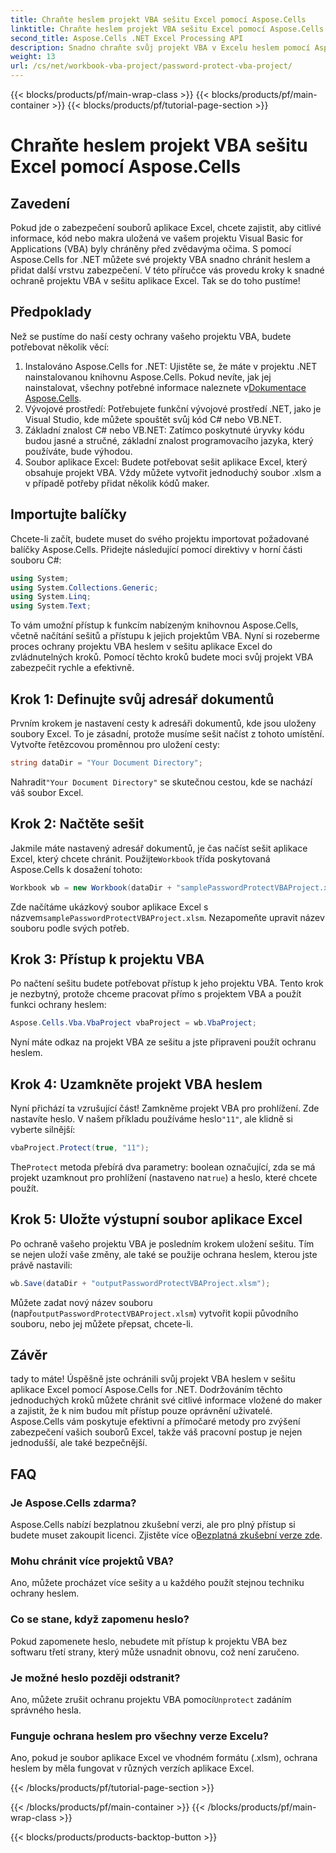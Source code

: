 ```yaml
---
title: Chraňte heslem projekt VBA sešitu Excel pomocí Aspose.Cells
linktitle: Chraňte heslem projekt VBA sešitu Excel pomocí Aspose.Cells
second_title: Aspose.Cells .NET Excel Processing API
description: Snadno chraňte svůj projekt VBA v Excelu heslem pomocí Aspose.Cells for .NET. Pro lepší zabezpečení postupujte podle tohoto podrobného průvodce.
weight: 13
url: /cs/net/workbook-vba-project/password-protect-vba-project/
---
```


{{< blocks/products/pf/main-wrap-class >}}
{{< blocks/products/pf/main-container >}}
{{< blocks/products/pf/tutorial-page-section >}}

# Chraňte heslem projekt VBA sešitu Excel pomocí Aspose.Cells

## Zavedení
Pokud jde o zabezpečení souborů aplikace Excel, chcete zajistit, aby citlivé informace, kód nebo makra uložená ve vašem projektu Visual Basic for Applications (VBA) byly chráněny před zvědavýma očima. S pomocí Aspose.Cells for .NET můžete své projekty VBA snadno chránit heslem a přidat další vrstvu zabezpečení. V této příručce vás provedu kroky k snadné ochraně projektu VBA v sešitu aplikace Excel. Tak se do toho pustíme!
## Předpoklady
Než se pustíme do naší cesty ochrany vašeho projektu VBA, budete potřebovat několik věcí:
1.  Instalováno Aspose.Cells for .NET: Ujistěte se, že máte v projektu .NET nainstalovanou knihovnu Aspose.Cells. Pokud nevíte, jak jej nainstalovat, všechny potřebné informace naleznete v[Dokumentace Aspose.Cells](https://reference.aspose.com/cells/net/).
2. Vývojové prostředí: Potřebujete funkční vývojové prostředí .NET, jako je Visual Studio, kde můžete spouštět svůj kód C# nebo VB.NET.
3. Základní znalost C# nebo VB.NET: Zatímco poskytnuté úryvky kódu budou jasné a stručné, základní znalost programovacího jazyka, který používáte, bude výhodou.
4. Soubor aplikace Excel: Budete potřebovat sešit aplikace Excel, který obsahuje projekt VBA. Vždy můžete vytvořit jednoduchý soubor .xlsm a v případě potřeby přidat několik kódů maker.
## Importujte balíčky
Chcete-li začít, budete muset do svého projektu importovat požadované balíčky Aspose.Cells. Přidejte následující pomocí direktivy v horní části souboru C#:
```csharp
using System;
using System.Collections.Generic;
using System.Linq;
using System.Text;
```
To vám umožní přístup k funkcím nabízeným knihovnou Aspose.Cells, včetně načítání sešitů a přístupu k jejich projektům VBA.
Nyní si rozeberme proces ochrany projektu VBA heslem v sešitu aplikace Excel do zvládnutelných kroků. Pomocí těchto kroků budete moci svůj projekt VBA zabezpečit rychle a efektivně.
## Krok 1: Definujte svůj adresář dokumentů
Prvním krokem je nastavení cesty k adresáři dokumentů, kde jsou uloženy soubory Excel. To je zásadní, protože musíme sešit načíst z tohoto umístění. Vytvořte řetězcovou proměnnou pro uložení cesty:
```csharp
string dataDir = "Your Document Directory";
```
 Nahradit`"Your Document Directory"` se skutečnou cestou, kde se nachází váš soubor Excel.
## Krok 2: Načtěte sešit
 Jakmile máte nastavený adresář dokumentů, je čas načíst sešit aplikace Excel, který chcete chránit. Použijte`Workbook` třída poskytovaná Aspose.Cells k dosažení tohoto:
```csharp
Workbook wb = new Workbook(dataDir + "samplePasswordProtectVBAProject.xlsm");
```
 Zde načítáme ukázkový soubor aplikace Excel s názvem`samplePasswordProtectVBAProject.xlsm`. Nezapomeňte upravit název souboru podle svých potřeb.
## Krok 3: Přístup k projektu VBA
Po načtení sešitu budete potřebovat přístup k jeho projektu VBA. Tento krok je nezbytný, protože chceme pracovat přímo s projektem VBA a použít funkci ochrany heslem:
```csharp
Aspose.Cells.Vba.VbaProject vbaProject = wb.VbaProject;
```
Nyní máte odkaz na projekt VBA ze sešitu a jste připraveni použít ochranu heslem.
## Krok 4: Uzamkněte projekt VBA heslem
Nyní přichází ta vzrušující část! Zamkněme projekt VBA pro prohlížení. Zde nastavíte heslo. V našem příkladu používáme heslo`"11"`, ale klidně si vyberte silnější:
```csharp
vbaProject.Protect(true, "11");
```
 The`Protect` metoda přebírá dva parametry: boolean označující, zda se má projekt uzamknout pro prohlížení (nastaveno na`true`) a heslo, které chcete použít.
## Krok 5: Uložte výstupní soubor aplikace Excel
Po ochraně vašeho projektu VBA je posledním krokem uložení sešitu. Tím se nejen uloží vaše změny, ale také se použije ochrana heslem, kterou jste právě nastavili:
```csharp
wb.Save(dataDir + "outputPasswordProtectVBAProject.xlsm");
```
 Můžete zadat nový název souboru (např`outputPasswordProtectVBAProject.xlsm`) vytvořit kopii původního souboru, nebo jej můžete přepsat, chcete-li.
## Závěr
tady to máte! Úspěšně jste ochránili svůj projekt VBA heslem v sešitu aplikace Excel pomocí Aspose.Cells for .NET. Dodržováním těchto jednoduchých kroků můžete chránit své citlivé informace vložené do maker a zajistit, že k nim budou mít přístup pouze oprávnění uživatelé. Aspose.Cells vám poskytuje efektivní a přímočaré metody pro zvýšení zabezpečení vašich souborů Excel, takže váš pracovní postup je nejen jednodušší, ale také bezpečnější.
## FAQ
### Je Aspose.Cells zdarma?
 Aspose.Cells nabízí bezplatnou zkušební verzi, ale pro plný přístup si budete muset zakoupit licenci. Zjistěte více o[Bezplatná zkušební verze zde](https://releases.aspose.com/).
### Mohu chránit více projektů VBA?
Ano, můžete procházet více sešity a u každého použít stejnou techniku ochrany heslem.
### Co se stane, když zapomenu heslo?
Pokud zapomenete heslo, nebudete mít přístup k projektu VBA bez softwaru třetí strany, který může usnadnit obnovu, což není zaručeno.
### Je možné heslo později odstranit?
Ano, můžete zrušit ochranu projektu VBA pomocí`Unprotect` zadáním správného hesla.
### Funguje ochrana heslem pro všechny verze Excelu?
Ano, pokud je soubor aplikace Excel ve vhodném formátu (.xlsm), ochrana heslem by měla fungovat v různých verzích aplikace Excel.

{{< /blocks/products/pf/tutorial-page-section >}}

{{< /blocks/products/pf/main-container >}}
{{< /blocks/products/pf/main-wrap-class >}}

{{< blocks/products/products-backtop-button >}}
